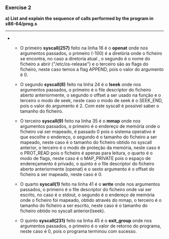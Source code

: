 ### Exercise 2

**a) List and explain the sequence of calls performed by the program in x86-64/prog.s**

----

-
    - O primeiro **syscall(257)** feito na linha 16 é o **openat** onde nos argumentos passados, o primeiro (-100) é a diretória onde o ficheiro se encontra, no caso a diretoria atual , o segundo é o nome do ficheiro a abrir ("/etc/os-release") e o terceiro são as flags do ficheiro, neste caso temos a flag APPEND, pois o valor do argumento é 0.

    - O segundo **syscall(8)** feito na linha 24 é o **lseek** onde nos argumentos passados, o primeiro é o file descriptor do ficheiro aberto anteriormente, o segundo o offset a ser usado na função e o terceiro o modo de seek, neste caso o modo de seek é o SEEK_END, pois o valor do argumento é 2. Com este syscall é possível saber o tamanho do ficheiro.

    - O terceiro **syscall(9)** feito na linha 35 é o **mmap** onde nos argumentos passados, o primeiro é o endereço de memória onde o ficheiro vai ser mapeado, é passado 0 pois o sistema operativo é que escolhe o endereço, o segundo é o tamanho do ficheiro a ser mapeado, neste caso é o tamanho do ficheiro obtido no syscall anterior, o terceiro é o modo de proteção da memória, neste caso é o PROT_READ pois o ficheiro é apenas para leitura, o quarto é o modo de flags, neste caso é o MAP_PRIVATE pois o espaço de endereçamento é privado, o quinto é o file descriptor do ficheiro aberto anteriormente (openat) e o sexto argumento é o offset do ficheiro a ser mapeado, neste caso é 0.

    - O quarto **syscall(1)** feito na linha 41 é o **write** onde nos argumentos passados, o primeiro é o file descriptor do ficheiro onde vai ser escrito, no caso é o stdout, o segundo é o endereço de memória onde o ficheiro foi mapeado, obtido através do mmap, o terceiro é o tamanho do ficheiro a ser escrito, neste caso é o tamanho do ficheiro obtido no syscall anterior(lseek).

    - O quinto **syscall(231)** feito na linha 45 é o **exit_group** onde nos argumentos passados, o primeiro é o valor de retorno do programa, neste caso é 0, pois o programa terminou com sucesso.

